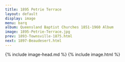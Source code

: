 ```yaml
---
title: 1895 Petrie Terrace
layout: default
display: image
menu: barq
album: Queensland Baptist Churches 1851-1960 Album
image: 1895-Petrie-Terrace.jpg
prev: 1893-Townsville-1875.html
next: 1897-Beaudesert.html
---
```

{% include image-head.md %}
{% include image.html %}